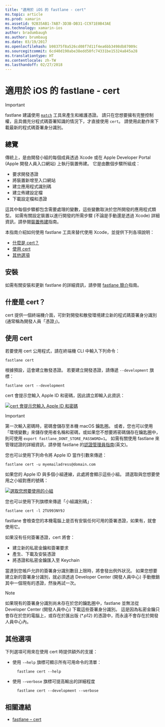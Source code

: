 ```yaml
---
title: "適用於 iOS 的 fastlane - cert"
ms.topic: article
ms.prod: xamarin
ms.assetid: 92B35AB1-7AB7-3D3B-DB31-CC971E0B43AE
ms.technology: xamarin-ios
author: bradumbaugh
ms.author: brumbaug
ms.date: 03/19/2017
ms.openlocfilehash: b98375f8a526cd08f7d11f4ea6bb3498db87009c
ms.sourcegitcommit: 6cd40d190abe38edd50fc74331be15324a845a28
ms.translationtype: HT
ms.contentlocale: zh-TW
ms.lasthandoff: 02/27/2018
---
```

# <a name="fastlane-for-ios--cert"></a>適用於 iOS 的 fastlane - cert

> [!IMPORTANT]
> fastlane 建議使用 [`match`](~/ios/deploy-test/provisioning/fastlane/match.md) 工具來產生和維護憑證。 請只在您想要擁有完整控制權，且具備充分程式碼簽署知識的情況下，才直接使用 `cert`。 請使用此動作來下載最新的程式碼簽署身分識別。

## <a name="overview"></a>總覽

傳統上，是由開發小組的每個成員透過 Xcode 或在 Apple Developer Portal (Apple 開發人員入口網站) 上執行裝置佈建。 它是由數個步驟所組成：

- 要求開發憑證
- 將裝置新增至入口網站
- 建立應用程式識別碼
- 建立佈建設定檔
- 下載設定檔和憑證

這其中每個步驟都包含需要處理的變數，這些變數取決於您所開發的應用程式類型。 如需有關設定裝置以進行開發的所需步驟 (不論是手動還是透過 Xcode) 詳細資訊，請參閱[裝置佈建](~/ios/get-started/installation/device-provisioning/index.md)指南。

本指南介紹如何使用 fastlane 工具來替代使用 Xcode，並提供下列各項說明：

- [什麼是 cert？](#whatiscert)
- [使用 cert](#using)
- [其他選項](#options)

## <a name="installation"></a>安裝

如需有關安裝和更新 fastlane 的詳細資訊，請參閱 [fastlane 簡介](~/ios/deploy-test/provisioning/fastlane/index.md#Installation)指南。

<a name="whatiscert" />

## <a name="what-is-cert"></a>什麼是 cert？

cert 提供一個終端機介面，可針對開發和散發環境建立新的程式碼簽署身分識別 (通常稱為開發人員「憑證」)。

<a name="using" />

## <a name="using-cert"></a>使用 cert

若要使用 cert 公用程式，請在終端機 CLI 中輸入下列命令：

    fastlane cert

根據預設，這會建立散發憑證。 若要建立開發憑證，請傳遞 `--development` 旗標：

    fastlane cert --development

cert 會提示您輸入 Apple ID 和密碼，因此請立即輸入此資訊：

[ ![](cert-images/fastlane-image1.png "cert 會提示您輸入 Apple ID 和密碼")](cert-images/fastlane-image1.png)

> [!IMPORTANT]
> 第一次輸入密碼時，密碼會儲存至本機 macOS 鑰匙圈。 或者，您也可以使用「環境變數」來儲存使用者名稱和密碼，或如果您不想要將密碼儲存在鑰匙圈中，則可使用 `export fastlane_DONT_STORE_PASSWORD=1`。 如需有關使用 fastlane 來管理認證的詳細資訊，請參閱 fastlane 的[認證管理員指南](https://github.com/fastlane/fastlane/blob/master/credentials_manager/README.md)(英文\)。

您也可以使用下列命令將 Apple ID 當作引數來傳遞：

    fastlane cert -u myemailadress@domain.com

如果您的 Apple ID 與多個小組連線，此處將會顯示這些小組。 請選取與您想要使用之小組對應的號碼：

[ ![](cert-images/fastlane-image2.png "選取您想要使用的小組")](cert-images/fastlane-image2.png)

您也可以使用下列旗標來傳遞「小組識別碼」：

    fastlane cert -l 2TU993NY9J

fastlane 會檢查您的本機電腦上是否有安裝任何可用的簽署憑證，如果有，就會使用它。

如果沒有任何簽署憑證，cert 將會：

- 建立新的私密金鑰和簽署要求
- 產生、下載及安裝憑證
- 將憑證和私密金鑰匯入至 Keychain

當達到您帳戶允許的簽署身分識別數目上限時，將會發出例外狀況。 如果您想要建立新的簽署身分識別，就必須透過 Developer Center (開發人員中心) 手動撤銷其中一個現有的憑證，然後再試一次。

> [!NOTE]
> 如果現有的簽署身分識別尚未存在於您的鑰匙圈中，fastlane 並無法從 Developer Center (開發人員中心) 下載這些簽署身分識別。 這是因為私密金鑰只會存在於您的電腦上，或存在於匯出版 (*.p12) 的憑證中，而永遠不會存在於開發人員中心內。

<a name="options" />

## <a name="additional-options"></a>其他選項

下列選項可用來在使用 cert 時提供額外的支援：

- 使用 `-–help` 旗標可顯示所有可用命令的清單：

        fastlane cert --help

- 使用 `-–verbose` 旗標可提高輸出的詳細程度

        fastlane cert --development --verbose


## <a name="related-links"></a>相關連結

- [fastlane – cert](https://github.com/fastlane/fastlane/blob/master/cert/README.md)
